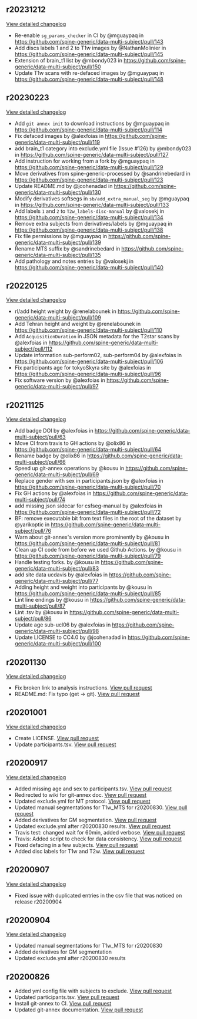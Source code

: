 ## r20231212
[View detailed changelog](https://github.com/spine-generic/data-multi-subject/compare/r20230223...r20231212)

 - Re-enable `sg_params_checker` in CI by @mguaypaq in https://github.com/spine-generic/data-multi-subject/pull/143
 - Add discs labels 1 and 2 to T1w images by @NathanMolinier in https://github.com/spine-generic/data-multi-subject/pull/145
 - Extension of brain_t1 list by @mbondy023 in https://github.com/spine-generic/data-multi-subject/pull/150
 - Update T1w scans with re-defaced images by @mguaypaq in https://github.com/spine-generic/data-multi-subject/pull/148


## r20230223
[View detailed changelog](https://github.com/spine-generic/data-multi-subject/compare/r20220125...r20230223)

 - Add `git annex init` to download instructions by @mguaypaq in https://github.com/spine-generic/data-multi-subject/pull/114
 - Fix defaced images by @alexfoias in https://github.com/spine-generic/data-multi-subject/pull/119
 - add brain_t1 category into exclude.yml file (Issue #126) by @mbondy023 in https://github.com/spine-generic/data-multi-subject/pull/127
 - Add instruction for working from a fork by @mguaypaq in https://github.com/spine-generic/data-multi-subject/pull/129
 - Move derivatives from spine-generic-processed by @sandrinebedard in https://github.com/spine-generic/data-multi-subject/pull/123
 - Update README.md by @jcohenadad in https://github.com/spine-generic/data-multi-subject/pull/130
 - Modify derivatives softsegs in `sb/add_extra_manual_seg` by @mguaypaq in https://github.com/spine-generic/data-multi-subject/pull/133
 - Add labels `1` and `2` to `T2w_labels-disc-manual` by @valosekj in https://github.com/spine-generic/data-multi-subject/pull/134
 - Remove extra subjects from derivatives/labels by @mguaypaq in https://github.com/spine-generic/data-multi-subject/pull/138
 - Fix file permissions by @mguaypaq in https://github.com/spine-generic/data-multi-subject/pull/139
 - Rename MTS suffix by @sandrinebedard in https://github.com/spine-generic/data-multi-subject/pull/135
 - Add pathology and notes entries by @valosekj in https://github.com/spine-generic/data-multi-subject/pull/140


## r20220125
[View detailed changelog](https://github.com/spine-generic/data-multi-subject/compare/r20211125...r20220125)

 - rl/add height weight by @renelabounek in https://github.com/spine-generic/data-multi-subject/pull/109
 - Add Tehran height and weight by @renelabounek in https://github.com/spine-generic/data-multi-subject/pull/110
 - Add `AcquisitionDuration` in JSON metadata for the T2star scans by @alexfoias in https://github.com/spine-generic/data-multi-subject/pull/112
 - Update information sub-perform02, sub-perform04 by @alexfoias in https://github.com/spine-generic/data-multi-subject/pull/106
 - Fix participants age for tokyoSkyra site by @alexfoias in https://github.com/spine-generic/data-multi-subject/pull/96
 - Fix software version by @alexfoias in https://github.com/spine-generic/data-multi-subject/pull/97


## r20211125
[View detailed changelog](https://github.com/spine-generic/data-multi-subject/compare/r20201130...r20211125)

 - Add badge DOI by @alexfoias in https://github.com/spine-generic/data-multi-subject/pull/63
 - Move CI from travis to GH actions by @olix86 in https://github.com/spine-generic/data-multi-subject/pull/64
 - Rename badge by @olix86 in https://github.com/spine-generic/data-multi-subject/pull/66
 - Speed up git-annex operations by @kousu in https://github.com/spine-generic/data-multi-subject/pull/69
 - Replace gender with sex in participants.json by @alexfoias in https://github.com/spine-generic/data-multi-subject/pull/70
 - Fix GH actions by @alexfoias in https://github.com/spine-generic/data-multi-subject/pull/74
 - add missing json sidecar for csfseg-manual by @alexfoias in https://github.com/spine-generic/data-multi-subject/pull/72
 - BF: remove executable bit from text files in the root of the dataset by @yarikoptic in https://github.com/spine-generic/data-multi-subject/pull/76
 - Warn about git-annex's version more prominently by @kousu in https://github.com/spine-generic/data-multi-subject/pull/81
 - Clean up CI code from before we used Github Actions. by @kousu in https://github.com/spine-generic/data-multi-subject/pull/79
 - Handle testing forks. by @kousu in https://github.com/spine-generic/data-multi-subject/pull/83
 - add site data ucdavis by @alexfoias in https://github.com/spine-generic/data-multi-subject/pull/77
 - Adding height and weight into participants by @kousu in https://github.com/spine-generic/data-multi-subject/pull/85
 - Lint line endings by @kousu in https://github.com/spine-generic/data-multi-subject/pull/87
 - Lint .tsv by @kousu in https://github.com/spine-generic/data-multi-subject/pull/86
 - Update age sub-ucl06 by @alexfoias in https://github.com/spine-generic/data-multi-subject/pull/98
 - Update LICENSE to CC4.0 by @jcohenadad in https://github.com/spine-generic/data-multi-subject/pull/100


## r20201130
[View detailed changelog](https://github.com/spine-generic/data-multi-subject/compare/r20201001...r20201130)

 - Fix broken link to analysis instructions.  [View pull request](https://github.com/spine-generic/data-multi-subject/pull/61)
 - README.md: Fix typo (get -> git).  [View pull request](https://github.com/spine-generic/data-multi-subject/pull/60)


## r20201001
[View detailed changelog](https://github.com/spine-generic/data-multi-subject/compare/r20200917...r20201001)

 - Create LICENSE.  [View pull request](https://github.com/spine-generic/data-multi-subject/pull/55)
 - Update participants.tsv.  [View pull request](https://github.com/spine-generic/data-multi-subject/pull/53)


## r20200917
[View detailed changelog](https://github.com/spine-generic/data-multi-subject/compare/r20200907...r20200917)

 - Added missing age and sex to participants.tsv.  [View pull request](https://github.com/spine-generic/data-multi-subject/pull/50)
 - Redirected to wiki for git-annex doc.  [View pull request](https://github.com/spine-generic/data-multi-subject/pull/48)
 - Updated exclude.yml for MT protocol.  [View pull request](https://github.com/spine-generic/data-multi-subject/pull/45)
 - Updated manual segmentations for T1w_MTS for r20200830.  [View pull request](https://github.com/spine-generic/data-multi-subject/pull/43)
 - Added derivatives for GM segmentation.  [View pull request](https://github.com/spine-generic/data-multi-subject/pull/40)
 - Updated exclude.yml after r20200830 results.  [View pull request](https://github.com/spine-generic/data-multi-subject/pull/38)
 - Travis test: changed wait for 60min, added verbose.  [View pull request](https://github.com/spine-generic/data-multi-subject/pull/22)
 - Travis: Added script to check for data consistency.  [View pull request](https://github.com/spine-generic/data-multi-subject/pull/20)
 - Fixed defacing in a few subjects.  [View pull request](https://github.com/spine-generic/data-multi-subject/pull/19)
 - Added disc labels for T1w and T2w.  [View pull request](https://github.com/spine-generic/data-multi-subject/pull/15)


## r20200907
[View detailed changelog](https://github.com/spine-generic/data-multi-subject/compare/r20200904...r20200907)

 - Fixed issue with duplicated entries in the csv file that was noticed on release r20200904


## r20200904
[View detailed changelog](https://github.com/spine-generic/data-multi-subject/compare/r20200826...r20200904)

 - Updated manual segmentations for T1w_MTS for r20200830
 - Added derivatives for GM segmentation
 - Updated exclude.yml after r20200830 results


## r20200826

 - Added yml config file with subjects to exclude.  [View pull request](https://github.com/spine-generic/data-multi-subject/pull/11)
 - Updated participants.tsv.  [View pull request](https://github.com/spine-generic/data-multi-subject/pull/9)
 - Install git-annex to CI.  [View pull request](https://github.com/spine-generic/data-multi-subject/pull/6)
 - Updated git-annex documentation.  [View pull request](https://github.com/spine-generic/data-multi-subject/pull/4)
